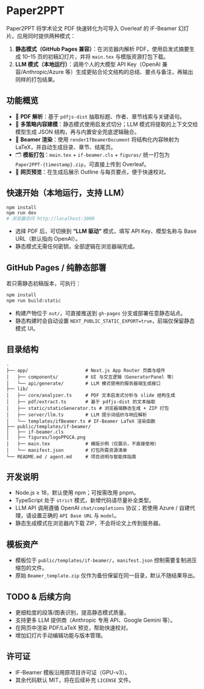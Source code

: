 # Paper2PPT

Paper2PPT 将学术论文 PDF 快速转化为可导入 Overleaf 的 IF-Beamer 幻灯片。应用同时提供两种模式：

1. **静态模式（GitHub Pages 兼容）**：在浏览器内解析 PDF，使用启发式摘要生成 10–15 页的初稿幻灯片，并将 `main.tex` 与模版资源打包下载。
2. **LLM 模式（本地运行）**：调用个人的大模型 API Key（OpenAI 兼容/Anthropic/Azure 等）生成更贴合论文结构的总结、要点与备注，再输出同样的打包结果。

## 功能概览
- 📄 **PDF 解析**：基于 `pdfjs-dist` 抽取标题、作者、章节线索与关键语句。
- 🧠 **多策略内容建模**：静态模式使用启发式切分；LLM 模式将提取的上下文交给模型生成 JSON 结构，再与内置安全兜底逻辑融合。
- 🎯 **Beamer 渲染**：使用 `renderIfBeamerDocument` 将结构化内容映射为 LaTeX，并自动生成目录、章节、结尾页。
- 🗂️ **模板打包**：`main.tex` + `if-beamer.cls` + `figuras/` 统一打包为 `Paper2PPT-{timestamp}.zip`，可直接上传到 Overleaf。
- 👀 **网页预览**：在生成后展示 Outline 与每页要点，便于快速校对。

## 快速开始（本地运行，支持 LLM）
```bash
npm install
npm run dev
# 浏览器访问 http://localhost:3000
```

- 选择 PDF 后，可切换到 **“LLM 驱动”** 模式，填写 API Key、模型名称与 Base URL（默认指向 OpenAI）。
- 静态模式无需任何密钥，全部逻辑在浏览器端完成。

## GitHub Pages / 纯静态部署
若只需静态初稿版本，可执行：
```bash
npm install
npm run build:static
```
- 构建产物位于 `out/`，可直接推送到 `gh-pages` 分支或部署任意静态站点。
- 静态构建时会自动设置 `NEXT_PUBLIC_STATIC_EXPORT=true`，前端仅保留静态模式 UI。

## 目录结构
```
.
├── app/                     # Next.js App Router 页面与组件
│   ├── components/          # UI 与交互逻辑（GeneratorPanel 等）
│   └── api/generate/        # LLM 模式使用的服务器端生成接口
├── lib/
│   ├── core/analyzer.ts     # PDF 文本启发式分析与 slide 结构生成
│   ├── pdf/extract.ts       # 基于 pdfjs-dist 的文本抽取
│   ├── static/staticGenerator.ts # 浏览器端静态生成 + ZIP 打包
│   ├── server/llm.ts        # LLM 提示词组织与响应解析
│   └── templates/ifBeamer.ts # IF-Beamer LaTeX 渲染函数
├── public/templates/if-beamer/
│   ├── if-beamer.cls
│   ├── figuras/logoPPGCA.png
│   ├── main.tex             # 模版示例（仅展示，不直接使用）
│   └── manifest.json        # 打包所需资源清单
└── README.md / agent.md     # 项目说明与智能体指南
```

## 开发说明
- Node.js ≥ 18，默认使用 npm；可按需改用 pnpm。
- TypeScript 处于 `strict` 模式，新增代码请尽量补全类型。
- LLM API 调用遵循 OpenAI `chat/completions` 协议；若使用 Azure / 自建代理，请设置正确的 `API Base URL` 与 `model`。
- 静态生成模式在浏览器内下载 ZIP，不会将论文上传到服务器。

## 模板资产
- 模板位于 `public/templates/if-beamer/`，`manifest.json` 控制需要复制进压缩包的文件。
- 原始 `Beamer_template.zip` 仅作为备份保留在同一目录，默认不随结果导出。

## TODO & 后续方向
- 更细粒度的段落/图表识别，提高静态模式质量。
- 支持更多 LLM 提供商（Anthropic 专用 API、Google Gemini 等）。
- 在网页中渲染 PDF/LaTeX 预览，帮助快速校对。
- 增加幻灯片手动编辑功能与版本管理。

## 许可证
- IF-Beamer 模板沿用原项目许可证（GPU-v3）。
- 其余代码默认 MIT，将在后续补充 `LICENSE` 文件。
